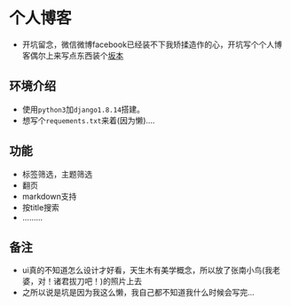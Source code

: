 个人博客
=======

- 开坑留念，微信微博facebook已经装不下我矫揉造作的心，开坑写个个人博客偶尔上来写点东西装个[坂本](https://m.moegirl.org/zh/%E6%88%91%E5%8F%AB%E5%9D%82%E6%9C%AC%E6%88%91%E6%9C%80%E5%B1%8C)

环境介绍
-----

- 使用<code>python3</code>加<code>django1.8.14</code>搭建。
- 想写个<code>requements.txt</code>来着(因为懒)....

功能
---

- 标签筛选，主题筛选
- 翻页
- markdown支持
- 按title搜索
- .........

备注
---

- ui真的不知道怎么设计才好看，天生木有美学概念，所以放了张南小鸟(我老婆，对！诸君拔刀吧！)的照片上去
- 之所以说是坑是因为我这么懒，我自己都不知道我什么时候会写完...